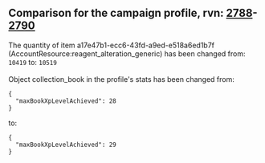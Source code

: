 ## Comparison for the campaign profile, rvn: [2788](https://github.com/PRO100KatYT/FortniteProfileRevisions/tree/main/profiles/campaign/2788%20campaign.json)-[2790](https://github.com/PRO100KatYT/FortniteProfileRevisions/tree/main/profiles/campaign/2790%20campaign.json)

The quantity of item a17e47b1-ecc6-43fd-a9ed-e518a6ed1b7f (AccountResource:reagent_alteration_generic) has been changed from: `10419` to: `10519`
<br><br>
Object collection_book in the profile's stats has been changed from:

```
{
  "maxBookXpLevelAchieved": 28
}
```

to:

```
{
  "maxBookXpLevelAchieved": 29
}
```

<br><br>
